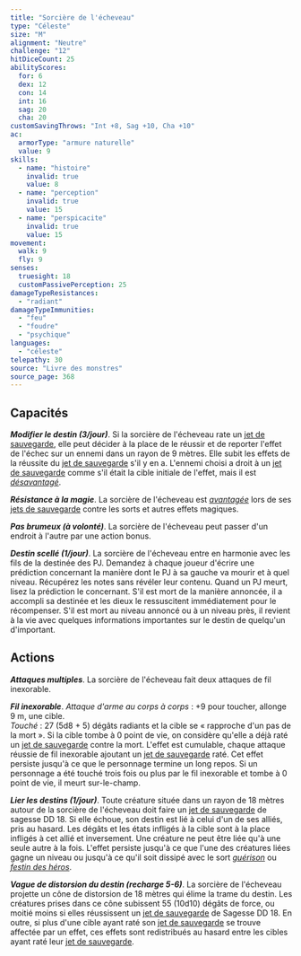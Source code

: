 ```yaml
---
title: "Sorcière de l'écheveau"
type: "Céleste"
size: "M"
alignment: "Neutre"
challenge: "12"
hitDiceCount: 25
abilityScores:
  for: 6
  dex: 12
  con: 14
  int: 16
  sag: 20
  cha: 20
customSavingThrows: "Int +8, Sag +10, Cha +10"
ac:
  armorType: "armure naturelle"
  value: 9
skills:
  - name: "histoire"
    invalid: true
    value: 8
  - name: "perception"
    invalid: true
    value: 15
  - name: "perspicacite"
    invalid: true
    value: 15
movement:
  walk: 9
  fly: 9
senses:
  truesight: 18
  customPassivePerception: 25
damageTypeResistances:
  - "radiant"
damageTypeImmunities:
  - "feu"
  - "foudre"
  - "psychique"
languages:
  - "céleste"
telepathy: 30
source: "Livre des monstres"
source_page: 368
---
```

## Capacités
_**Modifier le destin (3/jour)**_. Si la sorcière de l'écheveau rate un [jet de sauvegarde](/utiliser-les-caracteristiques/#jets-de-sauvegarde), elle peut décider à la place de le réussir et de reporter l'effet de l'échec sur un ennemi dans un rayon de 9 mètres. Elle subit les effets de la réussite du [jet de sauvegarde](/utiliser-les-caracteristiques/#jets-de-sauvegarde) s'il y en a. L'ennemi choisi a droit à un [jet de sauvegarde](/utiliser-les-caracteristiques/#jets-de-sauvegarde) comme s'il était la cible initiale de l'effet, mais il est [_désavantagé_](/utiliser-les-caracteristiques/#avantage-et-desavantage).

_**Résistance à la magie**_. La sorcière de l'écheveau est [_avantagée_](/utiliser-les-caracteristiques/#avantage-et-desavantage) lors de ses [jets de sauvegarde](/utiliser-les-caracteristiques/#jets-de-sauvegarde) contre les sorts et autres effets magiques.

_**Pas brumeux (à volonté)**_. La sorcière de l'écheveau peut passer d'un endroit à l'autre par une action bonus.

_**Destin scellé (1/jour)**_. La sorcière de l'écheveau entre en harmonie avec les fils de la destinée des PJ. Demandez à chaque joueur d'écrire une prédiction concernant la manière dont le PJ à sa gauche va mourir et à quel niveau. Récupérez les notes sans révéler leur contenu. Quand un PJ meurt, lisez la prédiction le concernant. S'il est mort de la manière annoncée, il a accompli sa destinée et les dieux le ressuscitent immédiatement pour le récompenser. S'il est mort au niveau annoncé ou à un niveau près, il revient à la vie avec quelques informations importantes sur le destin de quelqu'un d'important.

## Actions
_**Attaques multiples**_. La sorcière de l'écheveau fait deux attaques de fil inexorable.

_**Fil inexorable**_. _Attaque d'arme au corps à corps_ : +9 pour toucher, allonge 9 m, une cible.  
_Touché_ : 27 (5d8 + 5) dégâts radiants et la cible se « rapproche d'un pas de la mort ». Si la cible tombe à 0 point de vie, on considère qu'elle a déjà raté un [jet de sauvegarde](/utiliser-les-caracteristiques/#jets-de-sauvegarde) contre la mort. L'effet est cumulable, chaque attaque réussie de fil inexorable ajoutant un [jet de sauvegarde](/utiliser-les-caracteristiques/#jets-de-sauvegarde) raté. Cet effet persiste jusqu'à ce que le personnage termine un long repos. Si un personnage a été touché trois fois ou plus par le fil inexorable et tombe à 0 point de vie, il meurt sur-le-champ.

_**Lier les destins (1/jour)**_. Toute créature située dans un rayon de 18 mètres autour de la sorcière de l'écheveau doit faire un [jet de sauvegarde](/utiliser-les-caracteristiques/#jets-de-sauvegarde) de sagesse DD 18. Si elle échoue, son destin est lié à celui d'un de ses alliés, pris au hasard. Les dégâts et les états infligés à la cible sont à la place infligés à cet allié et inversement. Une créature ne peut être liée qu'à une seule autre à la fois. L'effet persiste jusqu'à ce que l'une des créatures liées gagne un niveau ou jusqu'à ce qu'il soit dissipé avec le sort [_guérison_](/grimoire/guerison/) ou [_festin des héros_](/grimoire/festin-des-heros/).

_**Vague de distorsion du destin (recharge 5-6)**_. La sorcière de l'écheveau projette un cône de distorsion de 18 mètres qui élime la trame du destin. Les créatures prises dans ce cône subissent 55 (10d10) dégâts de force, ou moitié moins si elles réussissent un [jet de sauvegarde](/utiliser-les-caracteristiques/#jets-de-sauvegarde) de Sagesse DD 18. En outre, si plus d'une cible ayant raté son [jet de sauvegarde](/utiliser-les-caracteristiques/#jets-de-sauvegarde) se trouve affectée par un effet, ces effets sont redistribués au hasard entre les cibles ayant raté leur [jet de sauvegarde](/utiliser-les-caracteristiques/#jets-de-sauvegarde).
